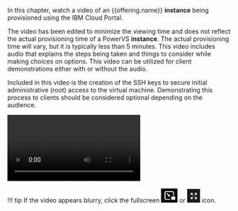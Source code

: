 In this chapter, watch a video of an {{offering.name}} **instance** being provisioned using the IBM Cloud Portal.

The video has been edited to minimize the viewing time and does not reflect the actual provisioning time of a PowerVS **instance**. The actual provisioning time will vary, but it is typically less than 5 minutes. This video includes audio that explains the steps being taken and things to consider while making choices on options. This video can be utilized for client demonstrations either with or without the audio.

Included in this video is the creation of the SSH keys to secure initial administrative (root) access to the virtual machine. Demonstrating this process to clients should be considered optional depending on the audience.

![type:video](./_videos/Provision-an-Instance-final.mp4)

!!! tip
    If the video appears blurry, click the fullscreen ![](_attachments/FullScreenVideo.png) or ![](_attachments/FullScreenVideo3.png) icon.
